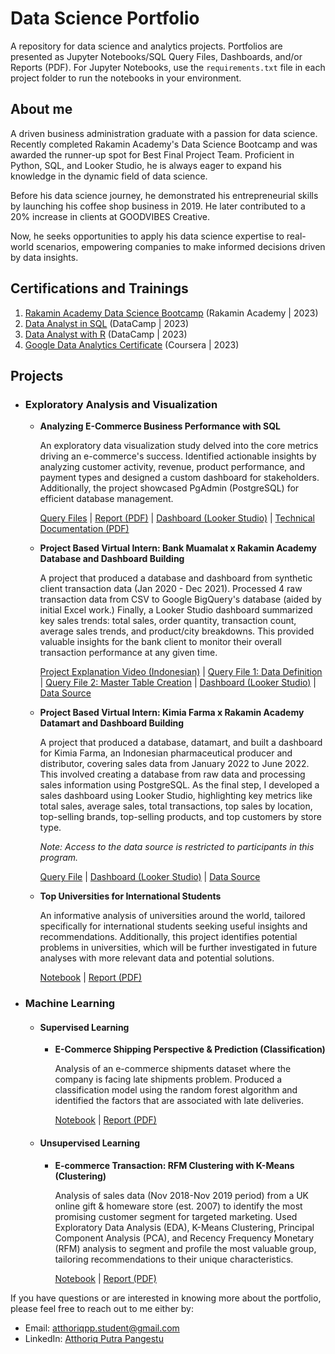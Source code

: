 # Data Science Portfolio
A repository for data science and analytics projects. Portfolios are presented as Jupyter Notebooks/SQL Query Files, Dashboards, and/or Reports (PDF). For Jupyter Notebooks, use the `requirements.txt` file in each project folder to run the notebooks in your environment.

## About me
A driven business administration graduate with a passion for data science. Recently completed Rakamin Academy's Data Science Bootcamp and was awarded the runner-up spot for Best Final Project Team. Proficient in Python, SQL, and Looker Studio, he is always eager to expand his knowledge in the dynamic field of data science.

Before his data science journey, he demonstrated his entrepreneurial skills by launching his coffee shop business in 2019. He later contributed to a 20% increase in clients at GOODVIBES Creative.

Now, he seeks opportunities to apply his data science expertise to real-world scenarios, empowering companies to make informed decisions driven by data insights.

## Certifications and Trainings
1. [Rakamin Academy Data Science Bootcamp](https://drive.google.com/file/d/1zNqwX1lKTFjfao6_X8dMunKTsYbvaIDx/view?usp=sharing) (Rakamin Academy | 2023)
2. [Data Analyst in SQL](https://www.datacamp.com/statement-of-accomplishment/track/5c6499cc62e40dc7db3fd07e68aa9820c70a46be) (DataCamp | 2023)
3. [Data Analyst with R](https://www.datacamp.com/statement-of-accomplishment/track/17b96eb5916fe0df8a09d43c715309af60832dc4) (DataCamp | 2023)
4. [Google Data Analytics Certificate](https://www.credly.com/badges/f1abe8c6-fe17-4214-b05d-0ab5914fa323/linked_in_profile) (Coursera | 2023)

## Projects
- ### Exploratory Analysis and Visualization
  - **Analyzing E-Commerce Business Performance with SQL**
    
     An exploratory data visualization study delved into the core metrics driving an e-commerce's success. Identified actionable insights by analyzing customer activity, revenue, product performance, and payment types and designed a custom dashboard for stakeholders. Additionally, the project showcased PgAdmin (PostgreSQL) for efficient database management.
    
    [Query Files](https://github.com/atthoriqpp/data_science_portfolio/tree/main/analyzing_e-commerce_business_performance_with_sql/query_files) | [Report (PDF)](https://github.com/atthoriqpp/data_science_portfolio/blob/main/analyzing_e-commerce_business_performance_with_sql/Final%20Report_Analyzing%20eCommerce%20Business%20Performance%20with%20SQL_Atthoriq%20Putra%20Pangestu.pdf) | [Dashboard (Looker Studio)](https://lookerstudio.google.com/reporting/cac6363e-b9f8-4dee-a528-de7dd58ba502) | [Technical Documentation (PDF)](https://github.com/atthoriqpp/data_science_portfolio/blob/main/analyzing_e-commerce_business_performance_with_sql/Documentation_Analyzing%20eCommerce%20Business%20Performance%20with%20SQL_Atthoriq%20Putra%20Pangestu.pdf)

  - **Project Based Virtual Intern: Bank Muamalat x Rakamin Academy Database and Dashboard Building**
    
     A project that produced a database and dashboard from synthetic client transaction data (Jan 2020 - Dec 2021). Processed 4 raw transaction data from CSV to Google BigQuery's database (aided by initial Excel work.) Finally, a Looker Studio dashboard summarized key sales trends: total sales, order quantity, transaction count, average sales trends, and product/city breakdowns. This provided valuable insights for the bank client to monitor their overall transaction performance at any given time.
    
    [Project Explanation Video (Indonesian)](https://drive.google.com/file/d/1RRCVNeQjQvHZ8JG3PPdnWw4UrJKR28Nf/view?usp=sharing) | [Query File 1: Data Definition](https://console.cloud.google.com/bigquery?sq=861814418732:01fbfdae05f84426b4ecd8c373ddf4a3) | [Query File 2: Master Table Creation](https://console.cloud.google.com/bigquery?sq=861814418732:14ae8be03926430cbde287b244a71995) | [Dashboard (Looker Studio)](https://lookerstudio.google.com/reporting/baaf9894-26cf-4d87-b60a-253f1b1f964d) | [Data Source](https://github.com/atthoriqpp/data_science_portfolio/tree/794d4a363faf92549eff1b6c8721f5807f0bafe6/project_based_virtual_intern_bank_muamalat_business_intelligence_analyst/dataset)

  - **Project Based Virtual Intern: Kimia Farma x Rakamin Academy Datamart and Dashboard Building**
    
     A project that produced a database, datamart, and built a dashboard for Kimia Farma, an Indonesian pharmaceutical producer and distributor, covering sales data from January 2022 to June 2022. This involved creating a database from raw data and processing sales information using PostgreSQL. As the final step, I developed a sales dashboard using Looker Studio, highlighting key metrics like total sales, average sales, total transactions, top sales by location, top-selling brands, top-selling products, and top customers by store type.

    *Note: Access to the data source is restricted to participants in this program.*
    
    [Query File](https://github.com/atthoriqpp/data_science_portfolio/blob/4638a40903fd7f4d6eb2cb28c211c1638f6deca1/project_based_virtual_intern_kimia_farma_x_rakamin_academy_datamart_and_dashboard_building/query_file/KimiaFarma_SalesQuery.sql) | [Dashboard (Looker Studio)](https://lookerstudio.google.com/reporting/abbcaf17-8598-415d-8988-15aea76160fc) | [Data Source](https://www.rakamin.com/virtual-internship-experience/kimiafarma-big-data-analytics-virtual-internship-program)

  - **Top Universities for International Students**
    
    An informative analysis of universities around the world, tailored specifically for international students seeking useful insights and recommendations. Additionally, this project identifies potential problems in universities, which will be further investigated in future analyses with more relevant data and potential solutions.
    
    [Notebook](https://github.com/atthoriqpp/data_science_portfolio/blob/main/global_university_rankings_2023/top-universities-for-international-students.ipynb) | [Report (PDF)](https://github.com/atthoriqpp/data_analytics_portfolios/blob/main/global_university_rankings_2023/Global%20University%20Rankings%202023%20Analysis.pdf)
    
- ### Machine Learning
  - #### Supervised Learning
    - **E-Commerce Shipping Perspective & Prediction (Classification)**
    
       Analysis of an e-commerce shipments dataset where the company is facing late shipments problem. Produced a classification model using the random forest algorithm and identified the factors that are associated with late deliveries.

      [Notebook](https://github.com/atthoriqpp/data_science_portfolio/blob/main/e-commerce_shipping_prediction/e-commerce-shipment-perspective-prediction.ipynb) | [Report (PDF)](https://github.com/atthoriqpp/data_analytics_portfolios/blob/main/e-commerce_shipping_prediction/E-Commerce%20Shipment%20Prediction.pdf)

  - #### Unsupervised Learning
    - **E-commerce Transaction: RFM Clustering with K-Means (Clustering)**
    
       Analysis of sales data (Nov 2018-Nov 2019 period) from a UK online gift & homeware store (est. 2007) to identify the most promising customer segment for targeted marketing. Used Exploratory Data Analysis (EDA), K-Means Clustering, Principal Component Analysis (PCA), and Recency Frequency Monetary (RFM) analysis to segment and profile the most valuable group, tailoring recommendations to their unique characteristics.

      [Notebook](https://github.com/atthoriqpp/data_science_portfolio/blob/fe2e388ea66389bf17e9735e73b726f44d12d493/e_commerce_transaction_rfm_clustering/e-commerce-analysis-rfm-clustering-with-k-means.ipynb) | [Report (PDF)](https://github.com/atthoriqpp/data_science_portfolio/blob/fe2e388ea66389bf17e9735e73b726f44d12d493/e_commerce_transaction_rfm_clustering/Report_E-Commerce%20Transaction%20RFM%20Clustering.pdf)
   
If you have questions or are interested in knowing more about the portfolio, please feel free to reach out to me either by:
- Email: atthoriqpp.student@gmail.com
- LinkedIn: [Atthoriq Putra Pangestu](https://www.linkedin.com/in/atthoriqputra/)
